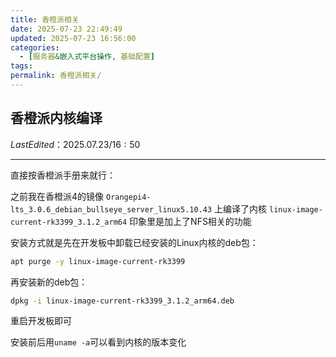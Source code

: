 ```yaml
---
title: 香橙派相关
date: 2025-07-23 22:49:49
updated: 2025-07-23 16:56:00
categories:
  - [服务器&嵌入式平台操作, 基础配置]
tags:
permalink: 香橙派相关/
---
```


## 香橙派内核编译
$Last Edited：2025.07.23/16:50$
___

直接按香橙派手册来就行：

之前我在香橙派4的镜像
`Orangepi4-lts_3.0.6_debian_bullseye_server_linux5.10.43`
上编译了内核
`linux-image-current-rk3399_3.1.2_arm64`
印象里是加上了NFS相关的功能

安装方式就是先在开发板中卸载已经安装的Linux内核的deb包：
```bash
apt purge -y linux-image-current-rk3399
```

再安装新的deb包：
```bash
dpkg -i linux-image-current-rk3399_3.1.2_arm64.deb
```
重启开发板即可

安装前后用`uname -a`可以看到内核的版本变化